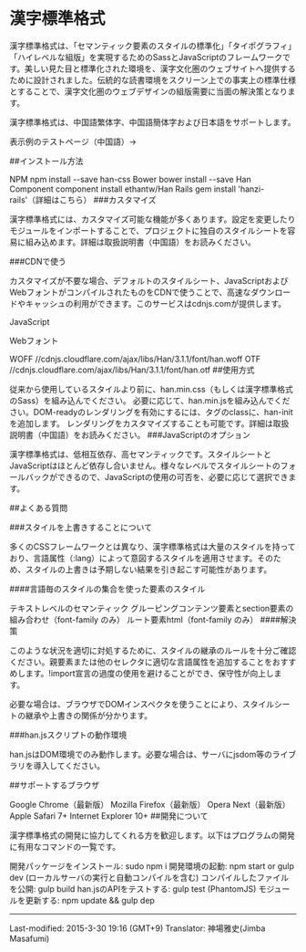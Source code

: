 漢字標準格式
============

漢字標準格式は、「セマンティック要素のスタイルの標準化」「タイポグラフィ」「ハイレベルな組版」を実現するためのSassとJavaScriptのフレームワークです。美しい見た目と標準化された環境を、漢字文化圏のウェブサイトへ提供するために設計されました。伝統的な読書環境をスクリーン上での事実上の標準仕様とすることで、漢字文化圏のウェブデザインの組版需要に当面の解決策となります。

漢字標準格式は、中国語繁体字、中国語簡体字および日本語をサポートします。

表示例のテストページ（中国語）→

##インストール方法

NPM npm install --save han-css
Bower bower install --save Han
Component component install ethantw/Han
Rails gem install 'hanzi-rails'（詳細はこちら）
###カスタマイズ

漢字標準格式には、カスタマイズ可能な機能が多くあります。設定を変更したりモジュールをインポートすることで、プロジェクトに独自のスタイルシートを容易に組み込めます。詳細は取扱説明書（中国語）をお読みください。

###CDNで使う

カスタマイズが不要な場合、デフォルトのスタイルシート、JavaScriptおよびWebフォントがコンパイルされたものをCDNで使うことで、高速なダウンロードやキャッシュの利用ができます。このサービスはcdnjs.comが提供します。

<link rel="stylesheet" media="all" href="//cdnjs.cloudflare.com/ajax/libs/Han/3.1.1/han.min.css">
JavaScript

<script src="//cdnjs.cloudflare.com/ajax/libs/Han/3.1.1/han.min.js"></script>
Webフォント

WOFF //cdnjs.cloudflare.com/ajax/libs/Han/3.1.1/font/han.woff
OTF //cdnjs.cloudflare.com/ajax/libs/Han/3.1.1/font/han.otf
##使用方式

従来から使用しているスタイルより前に、han.min.css（もしくは漢字標準格式のSass）を組み込んでください。
必要に応じて、han.min.jsを組み込んでください。DOM-readyのレンダリングを有効にするには、<html>タグのclassに、han-initを追加します。
レンダリングをカスタマイズすることも可能です。詳細は取扱説明書（中国語）をお読みください。
###JavaScriptのオプション

漢字標準格式は、低相互依存、高セマンティックです。スタイルシートとJavaScriptはほとんど依存し合いません。様々なレベルでスタイルシートのフォールバックができるので、JavaScriptの使用の可否を、必要に応じて選択できます。

##よくある質問

###スタイルを上書きすることについて

多くのCSSフレームワークとは異なり、漢字標準格式は大量のスタイルを持っており、言語属性（:lang）によって意図するスタイルを適用させます。そのため、スタイルの上書きは予期しない結果を引き起こす可能性があります。

####言語毎のスタイルの集合を使った要素のスタイル

テキストレベルのセマンティック
グルーピングコンテンツ要素とsection要素の組み合わせ（font-family のみ）
ルート要素html（font-family のみ）
####解決策

このような状況を適切に対処するために、スタイルの継承のルールを十分ご確認ください。親要素または他のセレクタに適切な言語属性を追加することをおすすめします。!import宣言の過度の使用を避けることができ、保守性が向上します。

必要な場合は、ブラウザでDOMインスペクタを使うことにより、スタイルシートの継承や上書きの関係が分かります。

###han.jsスクリプトの動作環境

han.jsはDOM環境でのみ動作します。必要な場合は、サーバにjsdom等のライブラリを導入してください。

##サポートするブラウザ

Google Chrome（最新版）
Mozilla Firefox（最新版）
Opera Next（最新版）
Apple Safari 7+
Internet Explorer 10+
##開発について

漢字標準格式の開発に協力してくれる方を歓迎します。以下はプログラムの開発に有用なコマンドの一覧です。

開発パッケージをインストール: sudo npm i
開発環境の起動: npm start or gulp dev (ローカルサーバの実行と自動コンパイルを含む)
コンパイルしたファイルを公開: gulp build
han.jsのAPIをテストする: gulp test (PhantomJS)
モジュールを更新する: npm update && gulp dep
* * *
Last-modified: 2015-3-30 19:16 (GMT+9)
Translator: 神場雅史(Jimba Masafumi)